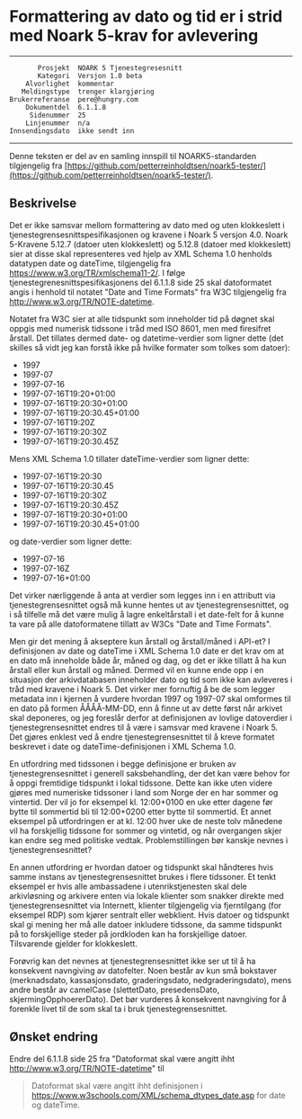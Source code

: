 Formattering av dato og tid er i strid med Noark 5-krav for avlevering
======================================================================

 ------------------  ---------------------------------
           Prosjekt  NOARK 5 Tjenestegresesnitt
           Kategori  Versjon 1.0 beta
        Alvorlighet  kommentar
       Meldingstype  trenger klargjøring
    Brukerreferanse  pere@hungry.com
        Dokumentdel  6.1.1.8
         Sidenummer  25
        Linjenummer  n/a
    Innsendingsdato  ikke sendt inn
 ------------------  ---------------------------------

Denne teksten er del av en samling innspill til NOARK5-standarden
tilgjengelig fra
[https://github.com/petterreinholdtsen/noark5-tester/](https://github.com/petterreinholdtsen/noark5-tester/).

Beskrivelse
-----------

Det er ikke samsvar mellom formattering av dato med og uten klokkeslett i
tjenestegrensesnittspesifikasjonen og kravene i Noark 5 versjon 4.0.
Noark 5-Kravene 5.12.7 (datoer uten klokkeslett) og 5.12.8 (datoer med
klokkeslett) sier at disse skal representeres ved hjelp av XML Schema
1.0 henholds datatypen date og dateTime, tilgjengelig fra
https://www.w3.org/TR/xmlschema11-2/.  I følge
tjenestegrenesnittspesifikasjonens del 6.1.1.8 side 25 skal
datoformatet angis i henhold til notatet "Date and Time Formats" fra
W3C tilgjengelig fra http://www.w3.org/TR/NOTE-datetime.

Notatet fra W3C sier at alle tidspunkt som inneholder tid på døgnet
skal oppgis med numerisk tidssone i tråd med ISO 8601, men med
firesifret årstall.  Det tillates dermed date- og datetime-verdier som
ligner dette (det skilles så vidt jeg kan forstå ikke på hvilke
formater som tolkes som datoer):

 * 1997
 * 1997-07
 * 1997-07-16
 * 1997-07-16T19:20+01:00
 * 1997-07-16T19:20:30+01:00
 * 1997-07-16T19:20:30.45+01:00
 * 1997-07-16T19:20Z
 * 1997-07-16T19:20:30Z
 * 1997-07-16T19:20:30.45Z

Mens XML Schema 1.0 tillater dateTime-verdier som ligner dette:

 * 1997-07-16T19:20:30
 * 1997-07-16T19:20:30.45
 * 1997-07-16T19:20:30Z
 * 1997-07-16T19:20:30.45Z
 * 1997-07-16T19:20:30+01:00
 * 1997-07-16T19:20:30.45+01:00

og date-verdier som ligner dette:

 * 1997-07-16
 * 1997-07-16Z
 * 1997-07-16+01:00

Det virker nærliggende å anta at verdier som legges inn i en attributt
via tjenestegrensesnittet også må kunne hentes ut av
tjenestegrensesnittet, og i så tilfelle må det være mulig å lagre
enkeltårstall i et date-felt for å kunne ta vare på alle datoformatene
tillatt av W3Cs "Date and Time Formats".

Men gir det mening å akseptere kun årstall og årstall/måned i API-et?
I definisjonen av date og dateTime i XML Schema 1.0 date er det krav
om at en dato må inneholde både år, måned og dag, og det er ikke
tillatt å ha kun årstall eller kun årstall og måned.  Dermed vil en
kunne ende opp i en situasjon der arkivdatabasen inneholder dato og
tid som ikke kan avleveres i tråd med kravene i Noark 5.  Det virker
mer fornuftig å be de som legger metadata inn i kjernen å vurdere
hvordan 1997 og 1997-07 skal omformes til en dato på formen
ÅÅÅÅ-MM-DD, enn å finne ut av dette først når arkivet skal deponeres,
og jeg foreslår derfor at definisjonen av lovlige datoverdier i
tjenestegrensesnittet endres til å være i samsvar med kravene i Noark
5.  Det gjøres enklest ved å endre tjenestegrensesnittet til å kreve
formatet beskrevet i date og dateTime-definisjonen i XML Schema 1.0.

En utfordring med tidssonen i begge definisjone er bruken av
tjenestegrensesnittet i generell saksbehandling, der det kan være
behov for å oppgi fremtidige tidspunkt i lokal tidssone.  Dette kan
ikke uten videre gjøres med numeriske tidssoner i land som Norge der
en har sommer og vintertid.  Der vil jo for eksempel kl. 12:00+0100 en
uke etter dagene før bytte til sommertid bli til 12:00+0200 etter
bytte til sommertid.  Et annet eksempel på utfordringen er at
kl. 12:00 hver uke de neste tolv månedene vil ha forskjellig tidssone
for sommer og vintetid, og når overgangen skjer kan endre seg med
politiske vedtak.  Problemstillingen bør kanskje nevnes i
tjenestegrensesnittet?

En annen utfordring er hvordan datoer og tidspunkt skal håndteres hvis
samme instans av tjenestegrensesnittet brukes i flere tidssoner.  Et
tenkt eksempel er hvis alle ambassadene i utenrikstjenesten skal dele
arkivløsning og arkivere enten via lokale klienter som snakker direkte
med tjenestegrensesnittet via Internett, klienter tilgjengelig via
fjerntilgang (for eksempel RDP) som kjører sentralt eller webklient.
Hvis datoer og tidspunkt skal gi mening her må alle datoer inkludere
tidssone, da samme tidspunkt på to forskjellige steder på jordkloden
kan ha forskjellige datoer.  Tilsvarende gjelder for klokkeslett.

Forøvrig kan det nevnes at tjenestegrensesnittet ikke ser ut til å ha
konsekvent navngiving av datofelter.  Noen består av kun små bokstaver
(merknadsdato, kassasjonsdato, graderingsdato, nedgraderingsdato),
mens andre består av camelCase (slettetDato, presedensDato,
skjermingOpphoererDato).  Det bør vurderes å konsekvent navngiving for
å forenkle livet til de som skal ta i bruk tjenestegrensesnittet.

Ønsket endring
--------------

Endre del 6.1.1.8 side 25 fra "Datoformat skal være angitt ihht
http://www.w3.org/TR/NOTE-datetime" til

> Datoformat skal være angitt ihht definisjonen i
> https://www.w3schools.com/XML/schema_dtypes_date.asp for date og
> dateTime.
